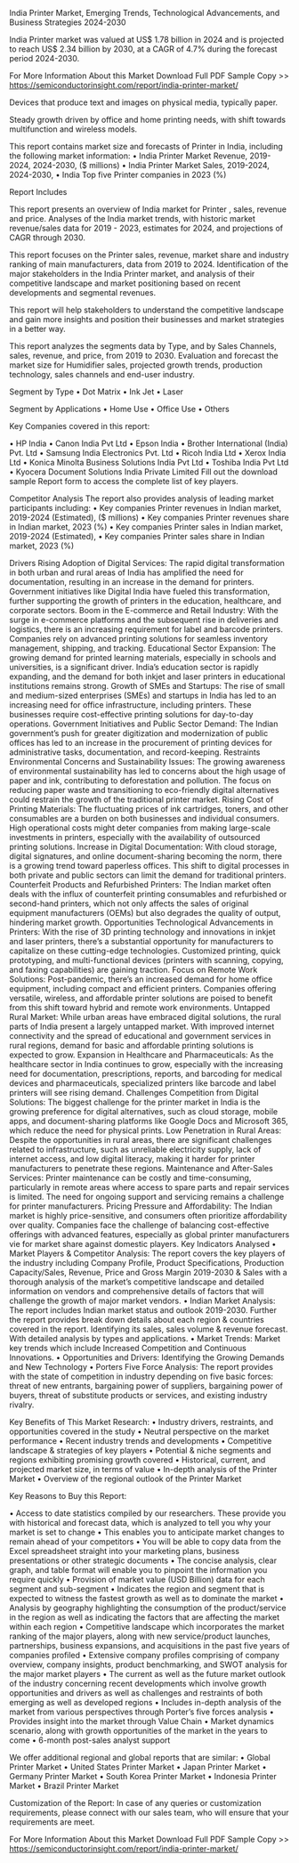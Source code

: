 India Printer Market, Emerging Trends, Technological Advancements, and Business Strategies 2024-2030

India Printer market was valued at US$ 1.78 billion in 2024 and is projected to reach US$ 2.34 billion by 2030, at a CAGR of 4.7% during the forecast period 2024-2030.

For More Information About this Market Download Full PDF Sample Copy >> https://semiconductorinsight.com/report/india-printer-market/

Devices that produce text and images on physical media, typically paper.

Steady growth driven by office and home printing needs, with shift towards multifunction and wireless models.

This report contains market size and forecasts of Printer in India, including the following market information:
•    India Printer Market Revenue, 2019-2024, 2024-2030, ($ millions)
•    India Printer Market Sales, 2019-2024, 2024-2030,
•    India Top five Printer companies in 2023 (%)

Report Includes

This report presents an overview of India market for Printer , sales, revenue and price. Analyses of the India market trends, with historic market revenue/sales data for 2019 - 2023, estimates for 2024, and projections of CAGR through 2030.

This report focuses on the Printer sales, revenue, market share and industry ranking of main manufacturers, data from 2019 to 2024. Identification of the major stakeholders in the India Printer market, and analysis of their competitive landscape and market positioning based on recent developments and segmental revenues.

This report will help stakeholders to understand the competitive landscape and gain more insights and position their businesses and market strategies in a better way.

This report analyzes the segments data by Type, and by Sales Channels, sales, revenue, and price, from 2019 to 2030. Evaluation and forecast the market size for Humidifier sales, projected growth trends, production technology, sales channels and end-user industry.

Segment by Type
•    Dot Matrix
•    Ink Jet
•    Laser

Segment by Applications
•    Home Use
•    Office Use
•    Others

Key Companies covered in this report:

•    HP India
•    Canon India Pvt Ltd
•    Epson India
•    Brother International (India) Pvt. Ltd
•    Samsung India Electronics Pvt. Ltd
•    Ricoh India Ltd
•    Xerox India Ltd
•    Konica Minolta Business Solutions India Pvt Ltd
•    Toshiba India Pvt Ltd
•    Kyocera Document Solutions India Private Limited
Fill out the download sample Report form to access the complete list of key players. 

Competitor Analysis
The report also provides analysis of leading market participants including:
•    Key companies Printer revenues in Indian market, 2019-2024 (Estimated), ($ millions)
•    Key companies Printer revenues share in Indian market, 2023 (%)
•    Key companies Printer sales in Indian market, 2019-2024 (Estimated),
•    Key companies Printer sales share in Indian market, 2023 (%)

Drivers
Rising Adoption of Digital Services: The rapid digital transformation in both urban and rural areas of India has amplified the need for documentation, resulting in an increase in the demand for printers. Government initiatives like Digital India have fueled this transformation, further supporting the growth of printers in the education, healthcare, and corporate sectors.
Boom in the E-commerce and Retail Industry: With the surge in e-commerce platforms and the subsequent rise in deliveries and logistics, there is an increasing requirement for label and barcode printers. Companies rely on advanced printing solutions for seamless inventory management, shipping, and tracking.
Educational Sector Expansion: The growing demand for printed learning materials, especially in schools and universities, is a significant driver. India’s education sector is rapidly expanding, and the demand for both inkjet and laser printers in educational institutions remains strong.
Growth of SMEs and Startups: The rise of small and medium-sized enterprises (SMEs) and startups in India has led to an increasing need for office infrastructure, including printers. These businesses require cost-effective printing solutions for day-to-day operations.
Government Initiatives and Public Sector Demand: The Indian government’s push for greater digitization and modernization of public offices has led to an increase in the procurement of printing devices for administrative tasks, documentation, and record-keeping.
Restraints
Environmental Concerns and Sustainability Issues: The growing awareness of environmental sustainability has led to concerns about the high usage of paper and ink, contributing to deforestation and pollution. The focus on reducing paper waste and transitioning to eco-friendly digital alternatives could restrain the growth of the traditional printer market.
Rising Cost of Printing Materials: The fluctuating prices of ink cartridges, toners, and other consumables are a burden on both businesses and individual consumers. High operational costs might deter companies from making large-scale investments in printers, especially with the availability of outsourced printing solutions.
Increase in Digital Documentation: With cloud storage, digital signatures, and online document-sharing becoming the norm, there is a growing trend toward paperless offices. This shift to digital processes in both private and public sectors can limit the demand for traditional printers.
Counterfeit Products and Refurbished Printers: The Indian market often deals with the influx of counterfeit printing consumables and refurbished or second-hand printers, which not only affects the sales of original equipment manufacturers (OEMs) but also degrades the quality of output, hindering market growth.
Opportunities
Technological Advancements in Printers: With the rise of 3D printing technology and innovations in inkjet and laser printers, there’s a substantial opportunity for manufacturers to capitalize on these cutting-edge technologies. Customized printing, quick prototyping, and multi-functional devices (printers with scanning, copying, and faxing capabilities) are gaining traction.
Focus on Remote Work Solutions: Post-pandemic, there’s an increased demand for home office equipment, including compact and efficient printers. Companies offering versatile, wireless, and affordable printer solutions are poised to benefit from this shift toward hybrid and remote work environments.
Untapped Rural Market: While urban areas have embraced digital solutions, the rural parts of India present a largely untapped market. With improved internet connectivity and the spread of educational and government services in rural regions, demand for basic and affordable printing solutions is expected to grow.
Expansion in Healthcare and Pharmaceuticals: As the healthcare sector in India continues to grow, especially with the increasing need for documentation, prescriptions, reports, and barcoding for medical devices and pharmaceuticals, specialized printers like barcode and label printers will see rising demand.
Challenges
Competition from Digital Solutions: The biggest challenge for the printer market in India is the growing preference for digital alternatives, such as cloud storage, mobile apps, and document-sharing platforms like Google Docs and Microsoft 365, which reduce the need for physical prints.
Low Penetration in Rural Areas: Despite the opportunities in rural areas, there are significant challenges related to infrastructure, such as unreliable electricity supply, lack of internet access, and low digital literacy, making it harder for printer manufacturers to penetrate these regions.
Maintenance and After-Sales Services: Printer maintenance can be costly and time-consuming, particularly in remote areas where access to spare parts and repair services is limited. The need for ongoing support and servicing remains a challenge for printer manufacturers.
Pricing Pressure and Affordability: The Indian market is highly price-sensitive, and consumers often prioritize affordability over quality. Companies face the challenge of balancing cost-effective offerings with advanced features, especially as global printer manufacturers vie for market share against domestic players.
Key Indicators Analysed
•    Market Players & Competitor Analysis: The report covers the key players of the industry including Company Profile, Product Specifications, Production Capacity/Sales, Revenue, Price and Gross Margin 2019-2030 & Sales with a thorough analysis of the market’s competitive landscape and detailed information on vendors and comprehensive details of factors that will challenge the growth of major market vendors.
•    Indian Market Analysis: The report includes Indian market status and outlook 2019-2030. Further the report provides break down details about each region & countries covered in the report. Identifying its sales, sales volume & revenue forecast. With detailed analysis by types and applications.
•    Market Trends: Market key trends which include Increased Competition and Continuous Innovations.
•    Opportunities and Drivers: Identifying the Growing Demands and New Technology
•    Porters Five Force Analysis: The report provides with the state of competition in industry depending on five basic forces: threat of new entrants, bargaining power of suppliers, bargaining power of buyers, threat of substitute products or services, and existing industry rivalry.

Key Benefits of This Market Research:
•    Industry drivers, restraints, and opportunities covered in the study
•    Neutral perspective on the market performance
•    Recent industry trends and developments
•    Competitive landscape & strategies of key players
•    Potential & niche segments and regions exhibiting promising growth covered
•    Historical, current, and projected market size, in terms of value
•    In-depth analysis of the Printer Market
•    Overview of the regional outlook of the Printer Market

Key Reasons to Buy this Report:

•    Access to date statistics compiled by our researchers. These provide you with historical and forecast data, which is analyzed to tell you why your market is set to change
•    This enables you to anticipate market changes to remain ahead of your competitors
•    You will be able to copy data from the Excel spreadsheet straight into your marketing plans, business presentations or other strategic documents
•    The concise analysis, clear graph, and table format will enable you to pinpoint the information you require quickly
•    Provision of market value (USD Billion) data for each segment and sub-segment
•    Indicates the region and segment that is expected to witness the fastest growth as well as to dominate the market
•    Analysis by geography highlighting the consumption of the product/service in the region as well as indicating the factors that are affecting the market within each region
•    Competitive landscape which incorporates the market ranking of the major players, along with new service/product launches, partnerships, business expansions, and acquisitions in the past five years of companies profiled
•    Extensive company profiles comprising of company overview, company insights, product benchmarking, and SWOT analysis for the major market players
•    The current as well as the future market outlook of the industry concerning recent developments which involve growth opportunities and drivers as well as challenges and restraints of both emerging as well as developed regions
•    Includes in-depth analysis of the market from various perspectives through Porter’s five forces analysis
•    Provides insight into the market through Value Chain
•    Market dynamics scenario, along with growth opportunities of the market in the years to come
•    6-month post-sales analyst support

We offer additional regional and global reports that are similar:
•    Global Printer Market
•    United States Printer Market
•    Japan Printer Market
•    Germany Printer Market
•    South Korea Printer Market
•    Indonesia Printer Market
•    Brazil Printer Market

Customization of the Report: In case of any queries or customization requirements, please connect with our sales team, who will ensure that your requirements are meet.

For More Information About this Market Download Full PDF Sample Copy >> https://semiconductorinsight.com/report/india-printer-market/

